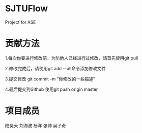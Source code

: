 SJTUFlow
========

Project for ASE

贡献方法
========

1.每次你要进行修改前，为防他人已经进行过修改，请首先使用git pull

2.修改完成后，请使用git add --all命令添加修改文件

3.提交修改 git commit -m "你修改的一些描述"

4.最后提交到Github 使用git push origin master

项目成员
========

陆昊天 刘海波 杨洋 张帅 吴子奇
